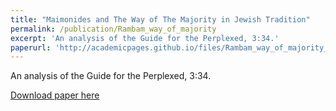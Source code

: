 ```yaml
---
title: "Maimonides and The Way of The Majority in Jewish Tradition"
permalink: /publication/Rambam_way_of_majority
excerpt: 'An analysis of the Guide for the Perplexed, 3:34.'
paperurl: 'http://academicpages.github.io/files/Rambam_way_of_majority_Yehuda_Goldfeder.pdf'
---
```

An analysis of the Guide for the Perplexed, 3:34.

[Download paper here](http://judahgoldfeder.com/files/Rambam_way_of_majority_Yehuda_Goldfeder.pdf)

